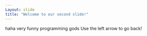 ```yaml
---
Layout: slide
title: "Welcome to our second slide!"
---
```

haha very funny programming gods
Use the left arrow to go back!
